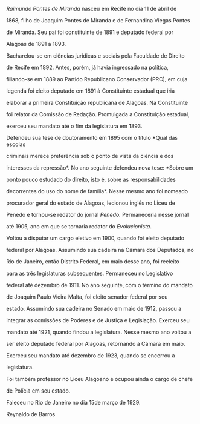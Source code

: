

*Raimundo Pontes de Miranda* nasceu em Recife no dia 11 de abril de

1868, filho de Joaquim Pontes de Miranda e de Fernandina Viegas Pontes

de Miranda. Seu pai foi constituinte de 1891 e deputado federal por

Alagoas de 1891 a 1893.



Bacharelou-se em ciências jurídicas e sociais pela Faculdade de Direito

de Recife em 1892. Antes, porém, já havia ingressado na política,

filiando-se em 1889 ao Partido Republicano Conservador (PRC), em cuja

legenda foi eleito deputado em 1891 à Constituinte estadual que iria

elaborar a primeira Constituição republicana de Alagoas. Na Constituinte

foi relator da Comissão de Redação. Promulgada a Constituição estadual,

exerceu seu mandato até o fim da legislatura em 1893.



Defendeu sua tese de doutoramento em 1895 com o título *Qual das escolas

criminais merece preferência sob o ponto de vista da ciência e dos

interesses da repressão*. No ano seguinte defendeu nova tese: *Sobre um

ponto pouco estudado do direito, isto é, sobre as responsabilidades

decorrentes do uso do nome de família*. Nesse mesmo ano foi nomeado

procurador geral do estado de Alagoas, lecionou inglês no Liceu de

Penedo e tornou-se redator do jornal *Penedo.* Permaneceria nesse jornal

até 1905, ano em que se tornaria redator do *Evolucionista*.



Voltou a disputar um cargo eletivo em 1900, quando foi eleito deputado

federal por Alagoas. Assumindo sua cadeira na Câmara dos Deputados, no

Rio de Janeiro, então Distrito Federal, em maio desse ano, foi reeleito

para as três legislaturas subsequentes. Permaneceu no Legislativo

federal até dezembro de 1911. No ano seguinte, com o término do mandato

de Joaquim Paulo Vieira Malta, foi eleito senador federal por seu

estado. Assumindo sua cadeira no Senado em maio de 1912, passou a

integrar as comissões de Poderes e de Justiça e Legislação. Exerceu seu

mandato até 1921, quando findou a legislatura. Nesse mesmo ano voltou a

ser eleito deputado federal por Alagoas, retornando à Câmara em maio.

Exerceu seu mandato até dezembro de 1923, quando se encerrou a

legislatura.



Foi também professor no Liceu Alagoano e ocupou ainda o cargo de chefe

de Polícia em seu estado.



Faleceu no Rio de Janeiro no dia 15de março de 1929.



Reynaldo de Barros



